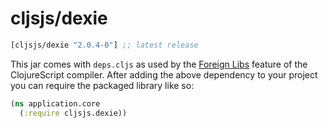 # cljsjs/dexie

[](dependency)
```clojure
[cljsjs/dexie "2.0.4-0"] ;; latest release
```
[](/dependency)

This jar comes with `deps.cljs` as used by the [Foreign Libs][flibs] feature
of the ClojureScript compiler. After adding the above dependency to your project
you can require the packaged library like so:

```clojure
(ns application.core
  (:require cljsjs.dexie))
```

[flibs]: https://clojurescript.org/reference/packaging-foreign-deps

